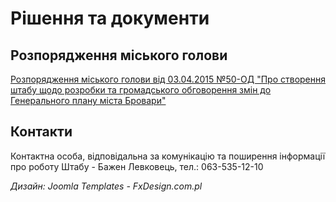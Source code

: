 # Рішення та документи

## Розпорядження міського голови

[Розпорядження міського голови від 03.04.2015 №50-ОД "Про створення штабу щодо розробки та громадського обговорення змін до Генерального плану міста Бровари"](/rishennia-ta-dokumenty/6-rozporiadzhennia-miskoho-holovy-vid-03-04-2015-50-od-pro-stvorennia-shtabu-shchodo-rozrobky-ta-hromadskoho-obhovorennia-zmin-do-heneralnoho-planu-mista-brovary)

## Контакти

Контактна особа, відповідальна за комунікацію та поширення інформації про роботу Штабу - Бажен Левковець, тел.: 063-535-12-10

*Дизайн: Joomla Templates - FxDesign.com.pl* 